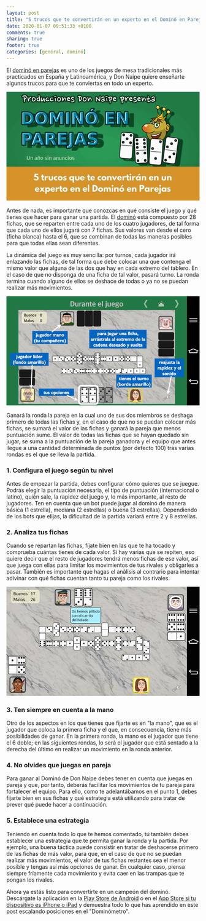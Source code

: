 ```yaml
---
layout: post
title: "5 trucos que te convertirán en un experto en el Dominó en Parejas"
date: 2020-01-07 09:51:33 +0100
comments: true
sharing: true
footer: true
categories: [general, dominó]
---
```

El [dominó en parejas](http://donnaipe.com/blog/2015/07/31/nuevo-lanzamiento-domino-en-parejas/) es uno de los juegos de mesa tradicionales más practicados en España y Latinoamérica, y Don Naipe quiere enseñarte algunos trucos para que te conviertas en todo un experto.

![Tucos Dominó](/images/domino/trucos-domino-portada.png)

Antes de nada, es importante que conozcas en qué consiste el juego y qué tienes que hacer para ganar una partida. El [dominó](https://www.youtube.com/watch?v=wnnLeopPe-4&t=5s) está compuesto por 28 fichas, que se reparten entre cada uno de los cuatro jugadores, de tal forma que cada uno de ellos jugará con 7 fichas. Sus valores van desde el cero (ficha blanca) hasta el 6, que se combinan de todas las maneras posibles para que todas ellas sean diferentes.

La dinámica del juego es muy sencilla: por turnos, cada jugador irá enlazando las fichas, de tal forma que debe colocar una que contenga el mismo valor que alguna de las dos que hay en cada extremo del tablero. En el caso de que no disponga de una ficha de tal valor, pasará turno. La ronda termina cuando alguno de ellos se deshace de todas o ya no se puedan realizar más movimientos. 

![Reglas Dominó](/images/domino/domino-explicacion.png)

Ganará la ronda la pareja en la cual uno de sus dos miembros se deshaga primero de todas las fichas y, en el caso de que no se puedan colocar más fichas, se sumará el valor de las fichas y ganará la pareja que menos puntuación sume. El valor de todas las fichas que se hayan quedado sin jugar, se suma a la puntuación de la pareja ganadora y el equipo que antes llegue a una cantidad determinada de puntos (por defecto 100) tras varias rondas es el que se lleva la partida. 

### 1. Configura el juego según tu nivel

Antes de empezar la partida, debes configurar cómo quieres que se juegue. Podrás elegir la puntuación necesaria, el tipo de puntuación (internacional o latino), quién sale, la rapidez del juego y, lo más importante, al resto de jugadores. Ten en cuenta que un bot puede jugar al dominó de manera básica (1 estrella), mediana (2 estrellas) o buena (3 estrellas). Dependiendo de los bots que elijas, la dificultad de la partida variará entre 2 y 8 estrellas. 

### 2. Analiza tus fichas

Cuando se repartan las fichas, fíjate bien en las que te ha tocado y comprueba cuántas tienes de cada valor. Si hay varias que se repiten, eso quiere decir que el resto de jugadores tendrá menos fichas de ese valor, así que juega con ellas para limitar los movimientos de tus rivales y obligarles a pasar. También es importante que hagas el análisis al contrario para intentar adivinar con qué fichas cuentan tanto tu pareja como los rivales.

![Más Dominó](/images/domino/domino4.jpg)

### 3. Ten siempre en cuenta a la mano

Otro de los aspectos en los que tienes que fijarte es en "la mano", que es el jugador que coloca la primera ficha y el que, en consecuencia, tiene más posibilidades de ganar. En la primera ronda, la mano es el jugador que tiene el 6 doble; en las siguientes rondas, lo será el jugador que está sentado a la derecha del último en realizar un movimiento en la ronda anterior.

### 4. No olvides que juegas en pareja

Para ganar al Dominó de Don Naipe debes tener en cuenta que juegas en pareja y que, por tanto, deberás facilitar los movimientos de tu pareja para fortalecer el equipo. Para ello, como te adelantábamos en el punto 1, debes fijarte bien en sus fichas y qué estrategia está utilizando para tratar de prever qué puede hacer a continuación.

### 5. Establece una estrategia

Teniendo en cuenta todo lo que te hemos comentado, tú también debes establecer una estrategia que te permita ganar la ronda y la partida. Por ejemplo, una buena táctica puede consistir en tratar de deshacerse primero de las fichas de más valor, para que, en el caso de que no se puedan realizar más movimientos, el valor de tus fichas restantes sea el menor posible y tengas así más opciones de ganar. En cualquier caso, piensa siempre fríamente cada movimiento y evita caer en las trampas que te pongan los rivales.

Ahora ya estás listo para convertirte en un campeón del dominó. Descárgate la aplicación en la [Play Store de Android](https://play.google.com/store/apps/details?id=donnaipe.domino) o en el [App Store si tu dispositivo es iPhone o iPad](https://apps.apple.com/es/app/partnership-dominoes/id1070659362) y demuestra todo lo que has aprendido en este post escalando posiciones en el "Dominómetro".
